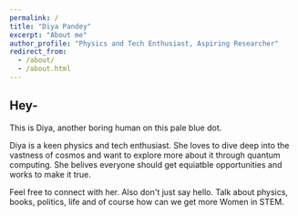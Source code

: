 ```yaml
---
permalink: /
title: "Diya Pandey"
excerpt: "About me"
author_profile: "Physics and Tech Enthusiast, Aspiring Researcher"
redirect_from: 
  - /about/
  - /about.html
---
```



## Hey- 
This is Diya, another boring human on this pale blue dot. 

Diya is a keen physics and tech enthusiast. She loves to dive deep into the vastness of cosmos and want to explore more about it through quantum computing. She belives everyone should get equiatble opportunities and works to make it true. 

Feel free to connect with her. Also don't just say hello. Talk about physics, books, politics, life and of course how can we get more Women in STEM. 
